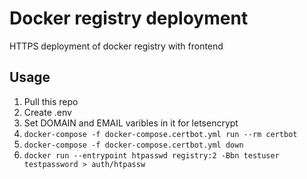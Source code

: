# Docker registry deployment

HTTPS deployment of docker registry with frontend

## Usage

1. Pull this repo
2. Create .env
3. Set DOMAIN and EMAIL varibles in it for letsencrypt
4. `docker-compose -f docker-compose.certbot.yml run --rm certbot`
5. `docker-compose -f docker-compose.certbot.yml down`
6. `docker run --entrypoint htpasswd registry:2 -Bbn testuser testpassword > auth/htpassw`
